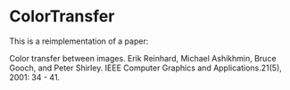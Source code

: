 # ColorTransfer
This is a reimplementation of a paper:

Color transfer between images. Erik Reinhard, Michael Ashikhmin, Bruce Gooch, and Peter Shirley.
IEEE Computer Graphics and Applications.21(5), 2001: 34 - 41.
